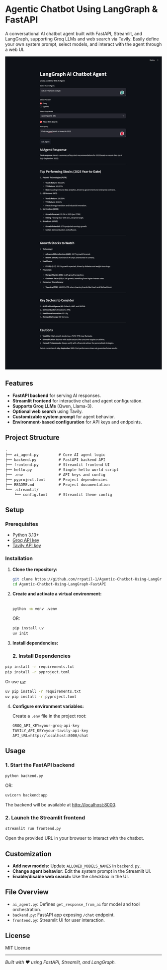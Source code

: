 # Agentic Chatbot Using LangGraph & FastAPI

A conversational AI chatbot agent built with FastAPI, Streamlit, and LangGraph, supporting Groq LLMs and web search via Tavily. Easily define your own system prompt, select models, and interact with the agent through a web UI.

![LangGraph Chatbot UI](LangGraph_Chatbot_frontend.png)
## Features

- **FastAPI backend** for serving AI responses.
- **Streamlit frontend** for interactive chat and agent configuration.
- **Supports Groq LLMs** (Qwen, Llama-3).
- **Optional web search** using Tavily.
- **Customizable system prompt** for agent behavior.
- **Environment-based configuration** for API keys and endpoints.

## Project Structure

```
.
├── ai_agent.py         # Core AI agent logic
├── backend.py          # FastAPI backend API
├── frontend.py         # Streamlit frontend UI
├── hello.py            # Simple hello world script
├── .env                # API keys and config
├── pyproject.toml      # Project dependencies
├── README.md           # Project documentation
└── .streamlit/
    └── config.toml     # Streamlit theme config
```

## Setup

### Prerequisites

- Python 3.13+
- [Groq API key](https://console.groq.com/docs/rate-limits)
- [Tavily API key](https://app.tavily.com/home)

### Installation

1. **Clone the repository:**
   ```sh
   git clone https://github.com/rrpatil-1/Agentic-Chatbot-Using-LangGraph-FastAPI.git
   cd Agentic-Chatbot-Using-LangGraph-FastAPI
   ```

2. **Create and activate a virtual environment:**
   ```sh

   python -m venv .venv
   
   ```
   OR:
   ```sh
   pip install uv
   uv init 
   ```

3. **Install dependencies:**
   ### 2. Install Dependencies

```sh
pip install -r requirements.txt
pip install -r pyproject.toml
```

Or use [uv](https://github.com/astral-sh/uv):

```sh
uv pip install -r requirements.txt
uv pip install -r pyproject.toml
```

4. **Configure environment variables:**

   Create a `.env` file in the project root:
   ```
   GROQ_API_KEY=your-groq-api-key
   TAVILY_API_KEY=your-tavily-api-key
   API_URL=http://localhost:8000/chat
   ```

## Usage

### 1. Start the FastAPI backend

```sh
python backend.py
```
OR:
```sh
uvicorn backend:app
```
The backend will be available at [http://localhost:8000](http://localhost:8000).

### 2. Launch the Streamlit frontend

```sh
streamlit run frontend.py
```

Open the provided URL in your browser to interact with the chatbot.

## Customization

- **Add new models:** Update `ALLOWED_MODELS_NAMES` in `backend.py`.
- **Change agent behavior:** Edit the system prompt in the Streamlit UI.
- **Enable/disable web search:** Use the checkbox in the UI.

## File Overview

- `ai_agent.py`: Defines `get_response_from_ai` for model and tool orchestration.
- `backend.py`: FastAPI app exposing `/chat` endpoint.
- `frontend.py`: Streamlit UI for user interaction.

## License

MIT License

---

*Built with ❤️ using FastAPI, Streamlit, and LangGraph.*
